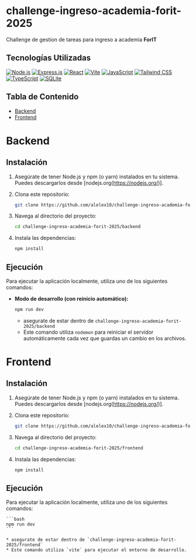 # challenge-ingreso-academia-forit-2025

Challenge de gestion de tareas para ingreso a academia **ForIT** 
## Tecnologías Utilizadas

[![Node.js](https://img.shields.io/badge/Node.js-339933?style=for-the-badge&logo=nodedotjs&logoColor=white)](https://nodejs.org/)
[![Express.js](https://img.shields.io/badge/Express.js-000000?style=for-the-badge&logo=express&logoColor=white)](https://expressjs.com/)
[![React](https://img.shields.io/badge/React-20232A?style=for-the-badge&logo=react&logoColor=61DAFB)](https://reactjs.org/)
[![Vite](https://img.shields.io/badge/Vite-B73BFE?style=for-the-badge&logo=vite&logoColor=FFC42D)](https://vitejs.dev/)
[![JavaScript](https://img.shields.io/badge/JavaScript-F7DF1E?style=for-the-badge&logo=javascript&logoColor=black)](https://www.javascript.com/)
[![Tailwind CSS](https://img.shields.io/badge/Tailwind%20CSS-38B2AC?style=for-the-badge&logoColor=white)](https://tailwindcss.com/)
[![TypeScript](https://img.shields.io/badge/TypeScript-3178C6?style=for-the-badge&logo=typescript&logoColor=white)](https://www.typescriptlang.org/)
[![SQLite](https://img.shields.io/badge/SQLite-003B57?style=for-the-badge&logo=sqlite&logoColor=white)](https://www.sqlite.org/)

## Tabla de Contenido

*   [Backend](#backend)
*   [Frontend](#frontend)

# Backend

## Instalación

1.  Asegúrate de tener Node.js y npm (o yarn) instalados en tu sistema. Puedes descargarlos desde [nodejs.org(https://nodejs.org/)].

2.  Clona este repositorio:

    ```bash
    git clone https://github.com/alelex10/challenge-ingreso-academia-forit-2025.git
    ```

3.  Navega al directorio del proyecto:

    ```bash
    cd challenge-ingreso-academia-forit-2025/backend
    ```

4.  Instala las dependencias:

    ```bash
    npm install
    ```

## Ejecución

Para ejecutar la aplicación localmente, utiliza uno de los siguientes comandos:

*   **Modo de desarrollo (con reinicio automático):**

    ```bash
    npm run dev
    ```

    * asegurate de estar dentro de `challenge-ingreso-academia-forit-2025/backend`
    * Este comando utiliza `nodemon` para reiniciar el servidor automáticamente cada vez que guardas un cambio en los archivos.

# Frontend

## Instalación

1.  Asegúrate de tener Node.js y npm (o yarn) instalados en tu sistema. Puedes descargarlos desde [nodejs.org(https://nodejs.org/)].

2.  Clona este repositorio:

    ```bash
    git clone https://github.com/alelex10/challenge-ingreso-academia-forit-2025.git
    ```

3.  Navega al directorio del proyecto:

    ```bash
    cd challenge-ingreso-academia-forit-2025/frontend
    ```

4.  Instala las dependencias:

    ```bash
    npm install
    ```

## Ejecución

Para ejecutar la aplicación localmente, utiliza uno de los siguientes comandos:

    ```bash
    npm run dev
    ```

    * asegurate de estar dentro de `challenge-ingreso-academia-forit-2025/frontend`
    * Este comando utiliza `vite` para ejecutar el entorno de desarrollo.

